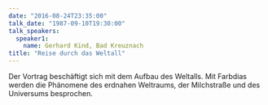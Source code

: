 ```yaml
---
date: "2016-08-24T23:35:00"
talk_date: "1987-09-10T19:30:00"
talk_speakers:
  speaker1:
    name: Gerhard Kind, Bad Kreuznach
title: "Reise durch das Weltall"
---
```


Der Vortrag beschäftigt sich mit dem Aufbau des Weltalls. Mit Farbdias werden die Phänomene des erdnahen Weltraums, der Milchstraße und des Universums besprochen.
